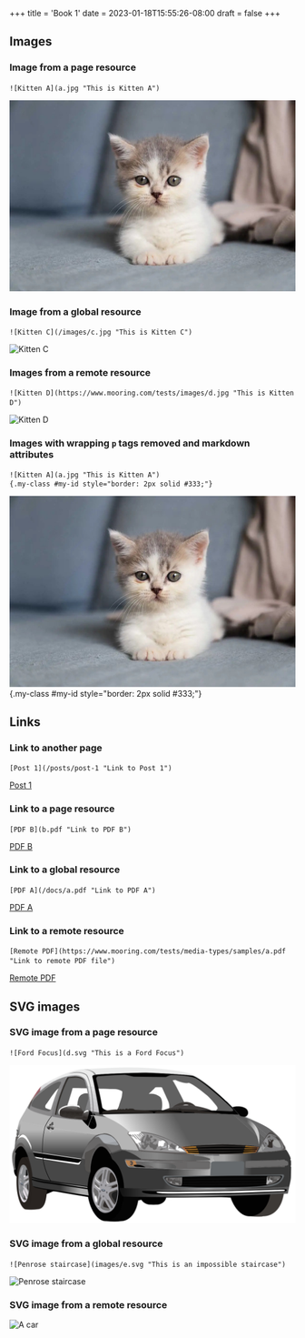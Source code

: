 +++
title = 'Book 1'
date = 2023-01-18T15:55:26-08:00
draft = false
+++

## Images

### Image from a page resource

`![Kitten A](a.jpg "This is Kitten A")`

![Kitten A](a.jpg "This is Kitten A")

### Image from a global resource

`![Kitten C](/images/c.jpg "This is Kitten C")`

![Kitten C](/images/c.jpg "This is Kitten C")

### Images from a remote resource

`![Kitten D](https://www.mooring.com/tests/images/d.jpg "This is Kitten D")`

![Kitten D](https://www.mooring.com/tests/images/d.jpg "This is Kitten D")

### Images with wrapping `p` tags removed and markdown attributes

```x
![Kitten A](a.jpg "This is Kitten A")
{.my-class #my-id style="border: 2px solid #333;"}
```

![Kitten A](a.jpg "This is Kitten A")
{.my-class #my-id style="border: 2px solid #333;"}

## Links

### Link to another page

`[Post 1](/posts/post-1 "Link to Post 1")`

[Post 1](/posts/post-1 "Link to Post 1")

### Link to a page resource

`[PDF B](b.pdf "Link to PDF B")`

[PDF B](b.pdf "Link to PDF B")

### Link to a global resource

`[PDF A](/docs/a.pdf "Link to PDF A")`

[PDF A](/docs/a.pdf "Link to PDF A")

### Link to a remote resource

`[Remote PDF](https://www.mooring.com/tests/media-types/samples/a.pdf "Link to remote PDF file")`

[Remote PDF](https://www.mooring.com/tests/media-types/samples/a.pdf "Link to remote PDF file")

## SVG images

### SVG image from a page resource

`![Ford Focus](d.svg "This is a Ford Focus")`

![Ford Focus](d.svg "This is a Ford Focus")

### SVG image from a global resource

`![Penrose staircase](images/e.svg "This is an impossible staircase")`

![Penrose staircase](images/e.svg "This is an impossible staircase")

### SVG image from a remote resource

![A car](https://www.mooring.com/tests/media-types/samples/svg.svg "This is a car")
